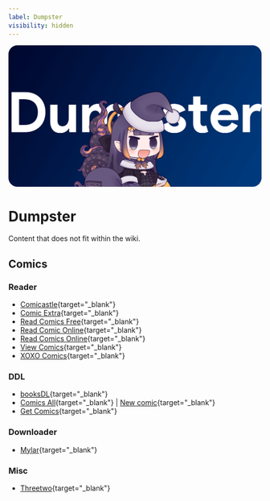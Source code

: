 ```yaml
---
label: Dumpster
visibility: hidden
---
```


![](/static/thumb/dumpster.png)
# Dumpster
Content that does not fit within the wiki.


## Comics

### Reader
- [Comicastle](https://www.comicastle.org/){target="_blank"}
- [Comic Extra](https://ww1.comicextra.com/){target="_blank"}
- [Read Comics Free](https://readcomicsfree.com/){target="_blank"}
- [Read Comic Online](https://readcomiconline.li/){target="_blank"}
- [Read Comics Online](https://readcomicsonline.ru/){target="_blank"}
- [View Comics](https://viewcomics.me/){target="_blank"}
- [XOXO Comics](https://xoxocomics.com/){target="_blank"}

### DDL
- [booksDL](https://booksdl.org/comics0/){target="_blank"}
- [Comics All](https://comics-all.com/){target="_blank"} | [New comic](https://newcomic.info/){target="_blank"}
- [Get Comics](https://getcomics.info/){target="_blank"}

### Downloader
- [Mylar](https://github.com/mylar3/mylar3){target="_blank"}

### Misc
- [Threetwo](https://github.com/rishighan/threetwo){target="_blank"}
